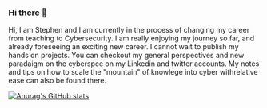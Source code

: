 ### Hi there 👋

Hi, I am Stephen and I am currently in the process of changing my career from teaching to Cybersecurity.  I am really enjoying my journey so far, and already foreseeing an exciting new career. I cannot wait to publish my hands on projects. You can checkout my general perspectives and new paradaigm on the cyberspce on my Linkedin and twitter accounts. My notes and tips on how to scale the "mountain" of knowlege into cyber withrelative ease can also be found there.

[![Anurag's GitHub stats](https://github-readme-stats.vercel.app/api?username=Stephen-Nazieh)](https://github.com/anuraghazra/github-readme-stats)
